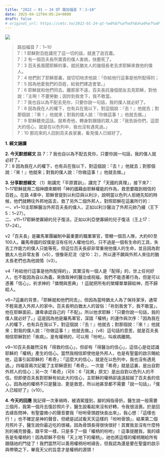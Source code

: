```yaml
---
title: "2022 – 01 – 24 QT 路加福音 7：1~10"
date: 2025-04-12T04:05:24+0800
draft: false
# original_url: https://cmtc.tw/2022-01-24-qt-%e8%b7%af%e5%8a%a0%e7%a6%8f%e9%9f%b3-7%ef%bc%9a110
---
```


![](/images/qt.jpg)
> 路加福音 7：1\~10  
> 7：1 耶穌對百姓講完了這一切的話，就進了迦百農。  
> 7：2 有一個百夫長所寶貴的僕人害病，快要死了。  
> 7：3 百夫長風聞耶穌的事，就託猶太人的幾個長老去求耶穌來救他的僕人。  
> 7：4 他們到了耶穌那裏，就切切地求他說：「你給他行這事是他所配得的；  
> 7：5 因為他愛我們的百姓，給我們建造會堂。」  
> 7：6 耶穌就和他們同去。離那家不遠，百夫長託幾個朋友去見耶穌，對他說：「主啊！不要勞動；因你到我舍下，我不敢當。  
> 7：7 我也自以為不配去見你，只要你說一句話，我的僕人就必好了。  
> 7：8 因為我在人的權下，也有兵在我以下，對這個說：『去！』他就去；對那個說：『來！』他就來；對我的僕人說：『你做這事！』他就去做。」  
> 7：9 耶穌聽見這話，就希奇他，轉身對跟隨的眾人說：「我告訴你們，這麼大的信心，就是在以色列中，我也沒有遇見過。」  
> 7：10 那託來的人回到百夫長家裏，看見僕人已經好了。

**1. 經文誦讀**

**2.  今天默想經文**
路 7：7 我也自以為不配去見你，只要你說一句話，我的僕人就必好了。  
7：8 因為我在人的權下，也有兵在我以下，對這個說：『去！』他就去；對那個說：『來！』他就來；對我的僕人說：『你做這事！』他就去做。」

**3. 分享默想經文**
（1）剛講完「平原寶訓」，講完了「天國的真理」，接下來7：1\~17耶穌就用二個神蹟來顯明「神的國藉由耶穌權能的作為，救恩要臨到相信的百姓」。在路 4章中，耶穌曾提到以利亞與以利沙，說明當以色列人拒絕先知的時候，他們就轉往外邦地區去，救了另外二個外邦人，對照耶穌在這裏所行的：  
一、v1\~10主耶穌醫治外邦百夫長的僕人，正如以利沙醫治了外邦元帥乃縵（王下5：1\~27）。  
二、v11\~17耶穌使寡婦的兒子復活，正如以利亞使寡婦的兒子復活（王上17：17\~24）。

v2「百夫長」是羅馬軍團編制中最重要的職業軍官，管轄一個百人隊，大約60至100人。羅馬帝國的奴僕是沒有任何人權地位的，只不過是一個有生命的工具，失去工作能力的僕人只能等死，但這位百夫長卻非常重視他僕人的生命，並且因為對猶太人也非常友善（v5），很像哥尼流（徒10：2），所以連不願與外邦人來往的猶太長老們也為他說情（v3）。

v4「祢給他行這事是他所配得的」，其實沒有一個人是「配得」的，世上任何好人，也不能因為自以為義，來換取神的醫治或祝福，我們不能憑著行為，但是可以憑著「信心」，祈求神的「憐憫與恩典」！這就把所有的榮耀單單歸給神，而不歸給人。

v6\~7這裏的背景，「耶穌就和他們同去」，但因為當時猶太人為了保持潔淨，通常不輕易進入外邦人的家中。百夫長明白猶太人的習俗：「祢到我舍下，我不敢當」，他在耶穌面前，謙卑承認自己的「不配」。所以他求耶穌：「只要你說一句話，我的僕人就必好了。」這是因為他是羅馬軍官，深諳「權柄」的運作與次序：「因為我在人的權下，也有兵在我以下，對這個說：『去！』他就去；對那個說：『來！』他就來；對我的僕人說：『你做這事！』他就去做。」（v8）這句話的意思，就是百夫長相信耶穌對於「疾病」，是有權柄的，可以用「吩咐」，叫疾病離開。

v9\~10百夫長雖然沒有「得救的信心」，但卻有「得醫治的信心」，這信心是從認識耶穌的「權柄」產生的信心。當然我相信即使他是外邦人，也是有聖靈的啟示賜給他，這事引起耶穌的「希奇」：「這麼大的信心，就是在以色列中，我也沒有遇見過。」四福音兩次記載了主耶穌感到「希奇」，一次是「希奇」就是這裏，是出自對外邦人的信心；另一次「希奇」（可6：6「詫異」原文）是出自對以色列人的不信。但即便百夫長對耶穌有如此大的信心，主耶穌的權柄卻遠遠超越了百夫長的信心，因為祂的權柄不只是醫治、更是救恩，所以祂甚至都不需要「說一句話」，「僕人已經好了」（v10）。

**4. 今天的回應**
我記得一次車禍時，被酒駕撞到，腳的拇指骨折。醫生說一般需要三個月，我第一個月去復診照片子，醫生說看起來沒有好轉，令我很沮喪。於是回去禱告問神，有聖靈微小的聲音要我「吩咐骨頭趕快長出來」，我心想：「這樣也行！」也不確定是神的聲音，但總是試試看天天這樣的「吩咐骨頭」，結果第二個月照片子，醫生說你最近吃的很補，因為骨頭長得很快很好！其實我並沒有什麼特別的補充營養，跟平常一樣，只是多了一個「權柄的吩咐」！這事提醒我，我的禱告是有權柄的！因為耶穌不但有「天上地下的權柄」，祂也將這樣的權柄賜給所有跟隨祂的門徒了！我們當然可以善用權柄吩咐禱告，但我認為還是要在聖靈的啟示與帶領之下，畢竟天父的旨意才是權柄的源頭！
